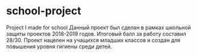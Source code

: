 # school-project
Project I made for school
Данный проект был сделан в рамках школьной защиты проектов 2018-2019 годов. Итоговый балл за работу составил 28/30.
Проект нацелен на учащихся младших классов и создан для повышения уровня гигиены среди детей.
